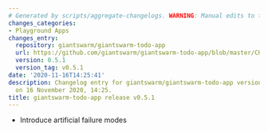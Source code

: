 ```yaml
---
# Generated by scripts/aggregate-changelogs. WARNING: Manual edits to this files will be overwritten.
changes_categories:
- Playground Apps
changes_entry:
  repository: giantswarm/giantswarm-todo-app
  url: https://github.com/giantswarm/giantswarm-todo-app/blob/master/CHANGELOG.md#051---2020-11-16
  version: 0.5.1
  version_tag: v0.5.1
date: '2020-11-16T14:25:41'
description: Changelog entry for giantswarm/giantswarm-todo-app version 0.5.1, published
  on 16 November 2020, 14:25.
title: giantswarm-todo-app release v0.5.1
---
```


- Introduce artificial failure modes
